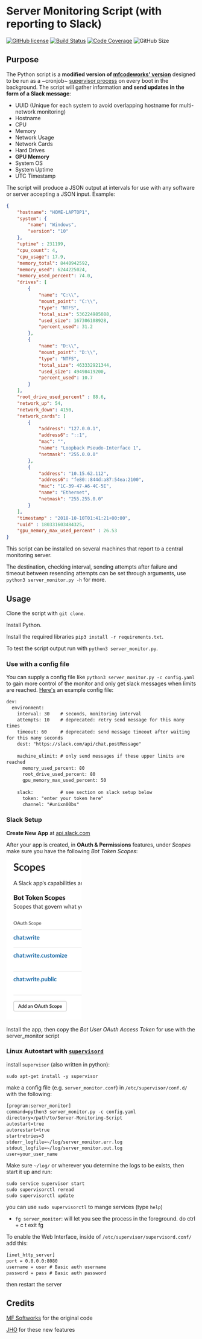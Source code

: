 # Server Monitoring Script (with reporting to Slack)

[![GitHub license](https://img.shields.io/github/license/ohjho/Server-Monitoring-Script.svg)](https://github.com/ohjho/Server-Monitoring-Script/blob/master/LICENSE.md) [![Build Status](https://travis-ci.com/ohjho/Server-Monitoring-Script.svg?branch=master)](https://travis-ci.com/ohjho/Server-Monitoring-Script)
[![Code Coverage](https://codecov.io/gh/ohjho/Server-Monitoring-Script/branch/master/graphs/badge.svg)](https://codecov.io/gh/ohjho/Server-Monitoring-Script) ![GitHub Size](https://img.shields.io/github/repo-size/ohjho/Server-Monitoring-Script.svg)

## Purpose

The Python script is a **modified version of [mfcodeworks' version](https://github.com/mfcodeworks/Server-Monitoring-Script)** designed to be run as a ~cronjob~ [supervisor process](http://supervisord.org/) on every boot in the background.
The script will gather information **and send updates in the form of a Slack message**:

- UUID (Unique for each system to avoid overlapping hostname for multi-network monitoring)
- Hostname
- CPU
- Memory
- Network Usage
- Network Cards
- Hard Drives
- **GPU Memory**
- System OS
- System Uptime
- UTC Timestamp

The script will produce a JSON output at intervals for use with any software or server accepting a JSON input.
Example:

```json
{
    "hostname": "HOME-LAPTOP1",
    "system": {
        "name": "Windows",
        "version": "10"
    },
    "uptime" : 231199,
    "cpu_count": 4,
    "cpu_usage": 17.9,
    "memory_total": 8440942592,
    "memory_used": 6244225024,
    "memory_used_percent": 74.0,
    "drives": [
        {
            "name": "C:\\",
            "mount_point": "C:\\",
            "type": "NTFS",
            "total_size": 536224985088,
            "used_size": 167306108928,
            "percent_used": 31.2
        },
        {
            "name": "D:\\",
            "mount_point": "D:\\",
            "type": "NTFS",
            "total_size": 463332921344,
            "used_size": 49498419200,
            "percent_used": 10.7
        }
    ],
    "root_drive_used_percent" : 88.6,
    "network_up": 54,
    "network_down": 4150,
    "network_cards": [
        {
            "address": "127.0.0.1",
            "address6": "::1",
            "mac": "",
            "name": "Loopback Pseudo-Interface 1",
            "netmask": "255.0.0.0"
        },
        {
            "address": "10.15.62.112",
            "address6": "fe80::844d:a87:54ea:2100",
            "mac": "1C-39-47-A6-4C-5E",
            "name": "Ethernet",
            "netmask": "255.255.0.0"
        }
    ],
    "timestamp" : "2018-10-10T01:41:21+00:00",
    "uuid" : 180331603484325,
    "gpu_memory_max_used_percent" : 26.53
}
```

This script can be installed on several machines that report to a central monitoring server.

The destination, checking interval, sending attempts after failure and timeout between resending attempts can be set through arguments, use `python3 server_monitor.py -h` for more.

## Usage

Clone the script with `git clone`.

Install Python.

Install the required libraries `pip3 install -r requirements.txt`.

To test the script output run with `python3 server_monitor.py`.

### Use with a config file
You can supply a config file like `python3 server_monitor.py -c config.yaml` to gain more control of the monitor and only get slack messages when limits are reached. [Here's](config_example.yaml) an example config file:
```
dev:
  environment:
    interval: 30    # seconds, monitoring interval
    attempts: 10    # deprecated: retry send message for this many times
    timeout: 60     # deprecated: send message timeout after waiting for this many seconds
    dest: "https://slack.com/api/chat.postMessage"

    machine_ulimit: # only send messages if these upper limits are reached
      memory_used_percent: 80
      root_drive_used_percent: 80
      gpu_memory_max_used_percent: 50

    slack:          # see section on slack setup below
      token: "enter your token here"
      channel: "#unixn00bs"
```

### Slack Setup
**Create New App** at [api.slack.com](https://api.slack.com/apps)

After your app is created, in **OAuth & Permissions** features, under _Scopes_ make sure you have the following _Bot Token Scopes_:
![Bot Token Scope Screenshot](slack_scope_screenshot.png)

Install the app, then copy the _Bot User OAuth Access Token_ for use with the server_monitor script

### **Linux Autostart** with [`supervisord`](https://serversforhackers.com/c/monitoring-processes-with-supervisord)
install `supervisor` (also written in python):
```
sudo apt-get install -y supervisor
```
make a config file (e.g. `server_monitor.conf`) in `/etc/supervisor/conf.d/` with the following:
```
[program:server_monitor]
command=python3 server_monitor.py -c config.yaml
directory=/path/to/Server-Monitoring-Script
autostart=true
autorestart=true
startretries=3
stderr_logfile=~/log/server_monitor.err.log
stdout_logfile=~/log/server_monitor.out.log
user=your_user_name
```
Make sure `~/log/` or wherever you determine the logs to be exists, then start it up and run:
```
sudo service supervisor start
sudo supervisorctl reread
sudo supervisorctl update
```

you can use `sudo supervisorctl` to mange services (type `help`)
* `fg server_monitor`: will let you see the process in the foreground. do ctrl + c t exit fg

To enable the Web Interface, inside of `/etc/supervisor/supervisord.conf/` add this:
```
[inet_http_server]
port = 0.0.0.0:8080
username = user # Basic auth username
password = pass # Basic auth password
```
then restart the server

## Credits

[MF Softworks](https://github.com/mfcodeworks) for the original code

[JHO](https://github.com/ohjho) for these new features
